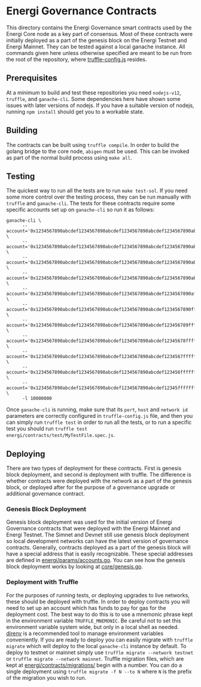 # Energi Governance Contracts
This directory contains the Energi Governance smart contracts used by the Energi Core node as a key part of consensus. Most of these contracts were initially deployed as a part of the genesis block on the Energi Testnet and Energi Mainnet. They can be tested against a local ganache instance. All commands given here unless otherwise specified are meant to be run from the root of the repository, where [truffle-config.js](truffle-config.js) resides.

## Prerequisites
At a minimum to build and test these repositories you need `nodejs-v12`, `truffle`, and `ganache-cli`. Some dependencies here have shown some issues with later versions of nodejs. If you have a suitable version of nodejs, running `npm install` should get you to a workable state.

## Building
The contracts can be built using `truffle compile`. In order to build the golang bridge to the core node, `abigen` must be used. This can be invoked as part of the normal build process using `make all`.

## Testing
The quickest way to run all the tests are to run `make test-sol`. If you need some more control over the testing process, they can be run manually with `truffle` and `ganache-cli`. The tests for these contracts require some specific accounts set up on `ganache-cli` so run it as follows:
```
ganache-cli \
      --account='0x1234567890abcdef1234567890abcdef1234567890abcdef1234567890abcdef,10000000000000000000000000' \
      --account='0x1234567890abcdef1234567890abcdef1234567890abcdef1234567890abcdff,200000000000000000000000' \
      --account='0x1234567890abcdef1234567890abcdef1234567890abcdef1234567890abcfff,100000000000000000000000' \
      --account='0x1234567890abcdef1234567890abcdef1234567890abcdef1234567890abffff,11000000000000000000000' \
      --account='0x1234567890abcdef1234567890abcdef1234567890abcdef1234567890afffff,1000000000000000000000' \
      --account='0x1234567890abcdef1234567890abcdef1234567890abcdef1234567890ffffff,1000000000' \
      --account='0x1234567890abcdef1234567890abcdef1234567890abcdef123456789fffffff,0' \
      --account='0x1234567890abcdef1234567890abcdef1234567890abcdef12345678ffffffff,100000000000000000000000' \
      --account='0x1234567890abcdef1234567890abcdef1234567890abcdef1234567fffffffff,100000000000000000000000' \
      --account='0x1234567890abcdef1234567890abcdef1234567890abcdef123456ffffffffff,100000000000000000000000' \
      --account='0x1234567890abcdef1234567890abcdef1234567890abcdef12345fffffffffff,10000000000000000000000000' \
      -l 10000000
```

Once `ganache-cli` is running, make sure that its `port`, `host` and `network id` parameters are correctly configured in `truffle-config.js` file, and then you can simply run `truffle test` in order to run all the tests, or to run a specific test you should run `truffle test energi/contracts/test/MyTestFile.spec.js`.

## Deploying
There are two types of deployment for these contracts. First is genesis block deployment, and second is deployment with truffle. The difference is whether contracts were deployed with the network as a part of the genesis block, or deployed after for the purpose of a governance upgrade or additional governance contract.

### Genesis Block Deployment
Genesis block deployment was used for the initial version of Energi Governance contracts that were deployed with the Energi Mainnet and Energi Testnet. The Simnet and Devnet still use genesis block deployment so local development networks can have the latest version of governance contracts. Generally, contracts deployed as a part of the genesis block will have a special address that is easily recognizable. These special addresses are defined in [energi/params/accounts.go](energi/params/accounts.go). You can see how the genesis block deployment works by looking at [core/genesis.go](core/genesis.go).

### Deployment with Truffle
For the purposes of running tests, or deploying upgrades to live networks, these should be deployed with truffle. In order to deploy contracts you will need to set up an account which has funds to pay for gas for the deployment cost. The best way to do this is to use a mnemonic phrase kept in the environment variable `TRUFFLE_MNEMONIC`. Be careful not to set this environment variable system wide, but only in a local shell as needed. [direnv](https://direnv.net/) is a recommended tool to manage environment variables conveniently. If you are ready to deploy you can easily migrate with `truffle migrate` which will deploy to the local `ganache-cli` instance by default. To deploy to testnet or mainnet simply use `truffle migrate --network testnet` or `truffle migrate --network mainnet`. Truffle migration files, which are kept at [energi/contracts/migrations/](energi/contracts/migrations/) begin with a number. You can do a single deployment using `truffle migrate -f N --to N` where `N` is the prefix of the migration you wish to run.
